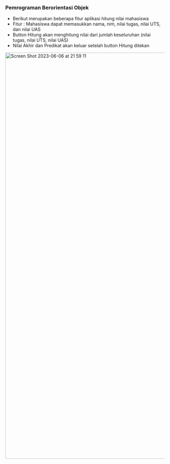 <h3>Pemrograman Berorientasi Objek</h3>

- Berikut merupakan beberapa fitur aplikasi hitung nilai mahasiswa
- Fitur : Mahasiswa dapat memasukkan nama, nim, nilai tugas, nilai UTS, dan nilai UAS
- Button Hitung akan menghitung nilai dari jumlah keseluruhan (nilai tugas, nilai UTS, nilai UAS) 
- Nilai Akhir dan Predikat akan keluar setelah button Hitung ditekan

<img width="1280" alt="Screen Shot 2023-06-06 at 21 59 11" src="https://github.com/FidelaAzzahra/hitung_nilai_mahasiswa/assets/114632917/b92fad35-7a79-4603-951f-f21081842e73">

